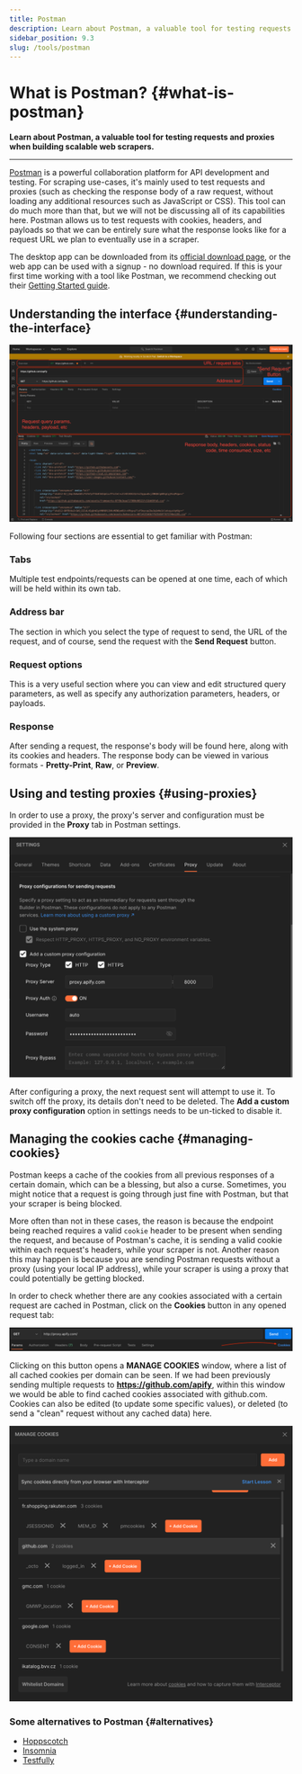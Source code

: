 ```yaml
---
title: Postman
description: Learn about Postman, a valuable tool for testing requests and proxies when building scalable web scrapers.
sidebar_position: 9.3
slug: /tools/postman
---
```


# What is Postman? {#what-is-postman}

**Learn about Postman, a valuable tool for testing requests and proxies when building scalable web scrapers.**

---

[Postman](https://www.postman.com/) is a powerful collaboration platform for API development and testing. For scraping use-cases, it's mainly used to test requests and proxies (such as checking the response body of a raw request, without loading any additional resources such as JavaScript or CSS). This tool can do much more than that, but we will not be discussing all of its capabilities here. Postman allows us to test requests with cookies, headers, and payloads so that we can be entirely sure what the response looks like for a request URL we plan to eventually use in a scraper.

The desktop app can be downloaded from its [official download page](https://www.postman.com/downloads/), or the web app can be used with a signup - no download required. If this is your first time working with a tool like Postman, we recommend checking out their [Getting Started guide](https://learning.postman.com/docs/getting-started/introduction/).

## Understanding the interface {#understanding-the-interface}

![A basic outline of Postman's interface](./images/postman-interface.png)

Following four sections are essential to get familiar with Postman:

### Tabs

Multiple test endpoints/requests can be opened at one time, each of which will be held within its own tab.

### Address bar

The section in which you select the type of request to send, the URL of the request, and of course, send the request with the **Send Request** button.

### Request options

This is a very useful section where you can view and edit structured query parameters, as well as specify any authorization parameters, headers, or payloads.

### Response

After sending a request, the response's body will be found here, along with its cookies and headers. The response body can be viewed in various formats - **Pretty-Print**, **Raw**, or **Preview**.

## Using and testing proxies {#using-proxies}

In order to use a proxy, the proxy's server and configuration must be provided in the **Proxy** tab in Postman settings.

![Proxy configuration in Postman settings](./images/postman-proxy.png)

After configuring a proxy, the next request sent will attempt to use it. To switch off the proxy, its details don't need to be deleted. The **Add a custom proxy configuration** option in settings needs to be un-ticked to disable it.

## Managing the cookies cache {#managing-cookies}

Postman keeps a cache of the cookies from all previous responses of a certain domain, which can be a blessing, but also a curse. Sometimes, you might notice that a request is going through just fine with Postman, but that your scraper is being blocked.

More often than not in these cases, the reason is because the endpoint being reached requires a valid `cookie` header to be present when sending the request, and because of Postman's cache, it is sending a valid cookie within each request's headers, while your scraper is not. Another reason this may happen is because you are sending Postman requests without a proxy (using your local IP address), while your scraper is using a proxy that could potentially be getting blocked.

In order to check whether there are any cookies associated with a certain request are cached in Postman, click on the **Cookies** button in any opened request tab:

![Button to view the cached cookies](./images/postman-cookies-button.png)

Clicking on this button opens a **MANAGE COOKIES** window, where a list of all cached cookies per domain can be seen. If we had been previously sending multiple requests to **https://github.com/apify**, within this window we would be able to find cached cookies associated with github.com. Cookies can also be edited (to update some specific values), or deleted (to send a "clean" request without any cached data) here.

![Managing cookies in Postman with the "MANAGE COOKIES" window](./images/postman-manage-cookies.png)

### Some alternatives to Postman {#alternatives}

- [Hoppscotch](https://hoppscotch.io/)
- [Insomnia](./insomnia.md)
- [Testfully](https://testfully.io/)
